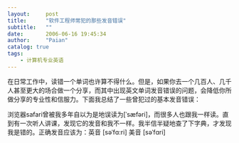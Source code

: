 ```yaml
---
layout:     post
title:      "软件工程师常犯的那些发音错误"
subtitle:   ""
date:       2006-06-16 19:45:34
author:     "Paian"
catalog: true
tags:
    - 计算机专业英语
---
```


在日常工作中，读错一个单词也许算不得什么。但是，如果你去一个几百人、几千人甚至更大的场合做一个分享，而其中出现英文单词发音错误的问题，会降低你所做分享的专业性和信服力。下面我总结了一些曾犯过的基本发音错误：

浏览器safari曾被我多年自以为是地误读为[ˈsæfəri]，而很多人也跟我一样读。直到有一次听人讲课，发现它的发音和我不一样。我半信半疑地查了下字典，才发现我是错的。正确发音应该为：英音 [səˈfɑ:ri]  美音 [səˈfɑri]


